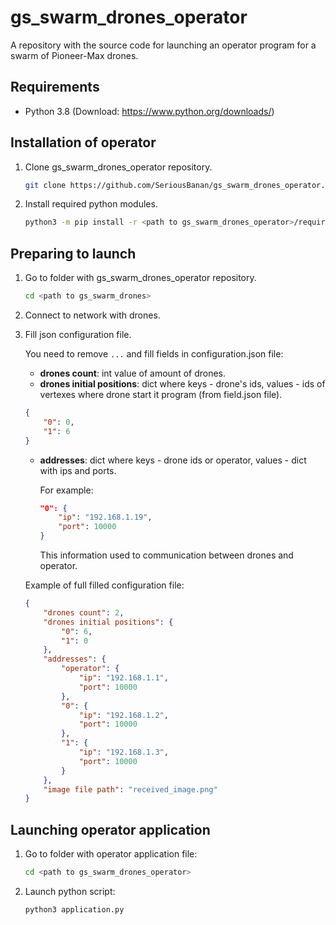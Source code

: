 # gs_swarm_drones_operator

A repository with the source code for launching an operator program for a swarm of Pioneer-Max drones.

## Requirements

-   Python 3.8 (Download: <https://www.python.org/downloads/>)

## Installation of operator

1. Clone gs_swarm_drones_operator repository.

    ```bash
    git clone https://github.com/SeriousBanan/gs_swarm_drones_operator.git
    ```

2. Install required python modules.

    ```bash
    python3 -m pip install -r <path to gs_swarm_drones_operator>/requirements.txt
    ```

## Preparing to launch

1. Go to folder with gs_swarm_drones_operator repository.

    ```bash
    cd <path to gs_swarm_drones>
    ```

2. Connect to network with drones.

3. Fill json configuration file.

    You need to remove `...` and fill fields in configuration.json file:

    - **drones count**: int value of amount of drones.
    - **drones initial positions**: dict where keys - drone's ids, values - ids of vertexes where drone start it program (from field.json file).

    ```json
    {
        "0": 0,
        "1": 6
    }
    ```

    - **addresses**: dict where keys - drone ids or operator, values - dict with ips and ports.

        For example:

        ```json
        "0": {
            "ip": "192.168.1.19",
            "port": 10000
        }
        ```

        This information used to communication between drones and operator.

    Example of full filled configuration file:

    ```json
    {
        "drones count": 2,
        "drones initial positions": {
            "0": 6,
            "1": 0
        },
        "addresses": {
            "operator": {
                "ip": "192.168.1.1",
                "port": 10000
            },
            "0": {
                "ip": "192.168.1.2",
                "port": 10000
            },
            "1": {
                "ip": "192.168.1.3",
                "port": 10000
            }
        },
        "image file path": "received_image.png"
    }
    ```

## Launching operator application

1. Go to folder with operator application file:

    ```bash
    cd <path to gs_swarm_drones_operator>
    ```

2. Launch python script:

    ```bash
    python3 application.py
    ```
